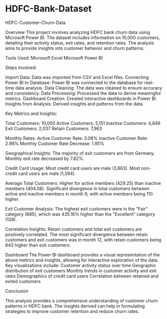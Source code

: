 # HDFC-Bank-Dataset
HDFC-Customer-Churn-Data

Overview
This project involves analyzing HDFC bank churn data using Microsoft Power BI. The dataset includes information on 10,000 customers, detailing their activity status, exit rates, and retention rates. The analysis aims to provide insights into customer behavior and churn patterns.

Tools Used:
Microsoft Excel
Microsoft Power BI

Steps Involved:

Import Data: Data was imported from CSV and Excel files.
Connecting Power BI to Database: Power BI was connected to the database for real-time data analysis.
Data Cleaning: The data was cleaned to ensure accuracy and consistency.
Data Processing: Processed the data to derive meaningful metrics.
Dashboard Creation: Created interactive dashboards in Power BI.
Insights from Analysis: Derived insights and patterns from the data.

Key Metrics and Insights:

Total Customers: 10,000
Active Customers: 5,151
Inactive Customers: 4,849
Exit Customers: 2,037
Retain Customers: 7,963

Monthly Rates:
Active Customer Rate: 3.06%
Inactive Customer Rate: 2.96%
Monthly Customer Rate Decrease: 1.95%

Geographical Insights:
The majority of exit customers are from Germany.
Monthly exit rate decreased by 7.82%.

Credit Card Usage:
Most credit card users are male (3,863).
Most non-credit card users are male (1,594).

Average Total Customers:
Higher for active members (429.25) than inactive members (404.08).
Significant divergence in total customers between active and inactive members in month 9, with active members being 110 higher.

Exit Customer Analysis:
The highest exit customers were in the "Fair" category (685), which was 435.16% higher than the "Excellent" category (128).

Correlation Insights:
Retain customers and total exit customers are positively correlated.
The most significant divergence between retain customers and exit customers was in month 12, with retain customers being 843 higher than exit customers.

Dashboard
The Power BI dashboard provides a visual representation of the above metrics and insights, allowing for interactive exploration of the data. Key visualizations include:
Customer activity status over time
Geographic distribution of exit customers
Monthly trends in customer activity and exit rates
Demographics of credit card users
Correlation between retained and exited customers

Conclusion

This analysis provides a comprehensive understanding of customer churn patterns in HDFC bank. The insights derived can help in formulating strategies to improve customer retention and reduce churn rates.
